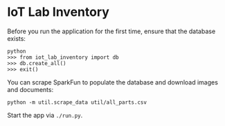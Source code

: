 # IoT Lab Inventory

Before you run the application for the first time, ensure that the database
exists:

```
python
>>> from iot_lab_inventory import db
>>> db.create_all()
>>> exit()
```

You can scrape SparkFun to populate the database and download images and documents:

`python -m util.scrape_data util/all_parts.csv`

Start the app via `./run.py`.
